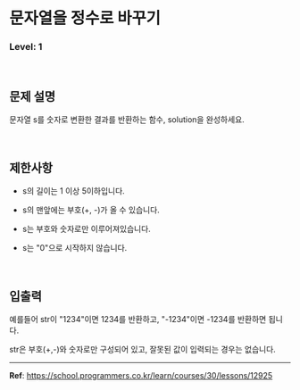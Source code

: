 # 문자열을 정수로 바꾸기

### Level: 1

<br>

## 문제 설명

문자열 s를 숫자로 변환한 결과를 반환하는 함수, solution을 완성하세요.

<br>

## 제한사항

- s의 길이는 1 이상 5이하입니다.

- s의 맨앞에는 부호(+, -)가 올 수 있습니다.

- s는 부호와 숫자로만 이루어져있습니다.

- s는 "0"으로 시작하지 않습니다.

<br>

## 입출력

예를들어 str이 "1234"이면 1234를 반환하고, "-1234"이면 -1234를 반환하면 됩니다.

str은 부호(+,-)와 숫자로만 구성되어 있고, 잘못된 값이 입력되는 경우는 없습니다.

---

**Ref**: https://school.programmers.co.kr/learn/courses/30/lessons/12925
